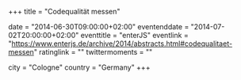 +++
title = "Codequalität messen"

date = "2014-06-30T09:00:00+02:00"
eventenddate = "2014-07-02T20:00:00+02:00"
eventtitle = "enterJS"
eventlink = "https://www.enterjs.de/archive/2014/abstracts.html#codequalitaet-messen"
ratinglink = ""
twittermoments = ""

city = "Cologne"
country = "Germany"
+++